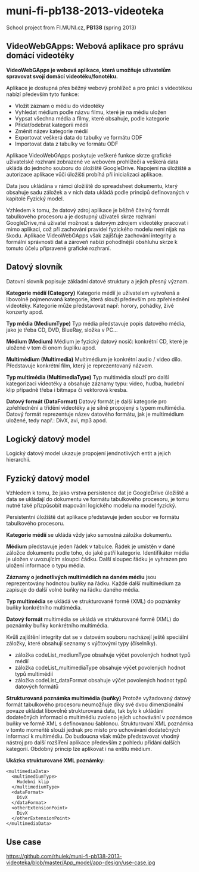 muni-fi-pb138-2013-videoteka
============================
School project from FI.MUNI.cz, **PB138** (spring 2013)

VideoWebGApps: Webová aplikace pro správu domácí videotéky
------------------------
**VideoWebGApps je webová aplikace, která umožňuje uživatelům spravovat svojí domácí videotéku/fonotéku.**

Aplikace je dostupná přes běžný webový prohlížeč a pro práci s videotékou nabízí především tyto funkce:
 - Vložit záznam o médiu do videotéky
 - Vyhledat médium podle názvu filmu, které je na médiu uložen
 - Vypsat všechna média a filmy, které obsahuje, podle kategorie
 - Přidat/odebrat kategorii médií
 - Změnit název kategorie médií
 - Exportovat veškerá data do tabulky ve formátu ODF
 - Importovat data z tabulky ve formátu ODF

Aplikace VideoWebGApps poskytuje veškeré funkce skrze grafické uživatelské rozhraní zobrazené ve webovém prohlížeči a veškerá data ukládá do jednoho souboru do úložiště GoogleDrive. Napojení na úložiště a autorizace aplikace vůči úložišti probíhá při inicializaci aplikace.

Data jsou ukládána v rámci úložiště do spreadsheet dokumentu, který obsahuje sadu záložek a v nich data ukládá podle principů definovaných v kapitole Fyzický model.

Vzhledem k tomu, že datový zdroj aplikace je běžně čitelný formát tabulkového procesoru a je dostupný uživateli skrze rozhraní GoogleDrive,má  uživatel možnost s datovým zdrojem videotéky pracovat i mimo aplikaci, což při zachování pravidel fyzického modelu není nijak na škodu. Aplikace VideoWebGApps však zajišťuje zachování integrity a formální správnosti dat a zároveň nabízí pohodlnější obshluhu skrze k tomuto účelu připravené grafické rozhraní.

Datový slovník
------------------------
Datovní slovník popisuje základní datové struktury a jejich přesný význam.

**Kategorie médií (Category)**
Kategorie médií je uživatelem vytvořená a libovolně pojmenovaná kategorie, která slouží především pro zpřehlednění videotéky. Kategorie může představovat např: horory, pohádky, živé konzerty apod.

**Typ média (MediumType)**
Typ média představuje popis datového média, jako je třeba CD, DVD, BlueRay, složka v PC...

**Médium (Medium)**
Médium je fyzický datový nosič: konkrétní CD, které je uložené v tom či onom šuplíku apod.

**Multimédium (Multimedia)**
Multimédium je konkrétní audio / video dílo. Představuje konkrétní film, který je reprezentovaný názvem.

**Typ multimédia (MultimediaType)**
Typ multimédia slouží pro další kategorizaci videotéky a obsahuje záznamy typu: video, hudba, hudební klip případně třeba i bitmapa či vektorová kresba.

**Datový formát (DataFormat)**
Datový formát je další kategorie pro zpřehlednění a třídění videotéky a je silně propojený s typem multimédia. Datový formát reprezentuje název datového formátu, jak je multimédium uložené, tedy např.: DivX, avi, mp3 apod.

Logický datový model
------------------------
Logický datový model ukazuje propojení jendnotlivých entit a jejich hierarchii.

Fyzický datový model
------------------------
Vzhledem k tomu, že jako vrstva persistence dat je GoogleDrive úložiště a data se ukládají do dokumentu ve formátu tabulkového procesoru, je tomu nutné také přizpůsobit mapování logického modelu na model fyzický.

Persistentní úložiště dat aplikace představuje jeden soubor ve formátu tabulkového procesoru.

**Kategorie médií** se ukládá vždy jako samostná záložka dokumentu.

**Médium** představuje jeden řádek v tabulce. Řádek je umístěn v dané záložce dokumentu podle toho, do jaké patří kategorie. Identifikátor média je uložen v uvozujícím sloupci čádku. Další sloupec řádku je vyhrazen pro uložení informace o typu média.

**Záznamy o jednotlivých multimédiích na daném médiu** jsou reprezentovány hodnotou buňky na řádku. Každé další multimédium za zapisuje do další volné buňky na řádku daného média.

**Typ multimédia** se ukládá ve strukturované formě (XML) do poznámky buňky konkrétního multimédia.

**Datový formát** multimédia se ukládá ve strukturované formě (XML) do poznámky buňky konkrétního multimédia.

Kvůli zajištění integrity dat se v datovém souboru nacházejí ještě speciální záložky, které obsahují seznamy s výčtovými typy (číselníky).
 - záložka codeList_mediumType obsahuje výčet povolených hodnot typů médií
 - záložka codeList_multimediaType obsahuje výčet povolených hodnot typů multimédií
 - záložka codeList_dataFormat obsahuje výčet povolených hodnot typů datových formátů
 
**Strukturovaná poznámka multimédia (buňky)**
Protože vyžadovaný datový formát tabulkového procesoru neumožňuje díky své dvou dimenzionální povaze ukládat libovolně strukturovaná data, tak bylo k ukládání dodatečných informací o multimédiu zvoleno jejich uchovávání v poznámce buňky ve formě XML s definovanou šablonou.
Strukturovaní XML poznámka v tomto momeňtě slouží jednak pro místo pro uchovávání dodatečných informací k multimédiu. Do budoucna však může představovat vhodný nástroj pro další rozšíření aplikace především z pohledu přidání dalších kategorií. Obdobný princip lze aplikovat i na entitu médium.

**Ukázka strukturované XML poznámky:**

    <multimediaData>
      <multimediumType>
        Hudební klip
      </multimediumType>
      <dataFormat>
        DivX
      </dataFormat>
      <otherExtensionPoint>
        DivX
      </otherExtensionPoint>
    </multimediaData>

Use case
------------------------
<https://github.com/rhulek/muni-fi-pb138-2013-videoteka/blob/master/App_model/app-design/use-case.jpg>
